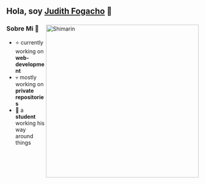 ## Hola, soy [Judith Fogacho](https://github.com/JudithFogacho) 👋

<div>
  <img align="right" width="400" alt="Shimarin" src="https://i.imgur.com/eDGidzd.png"/>
  <div width="50">
    <h3> Sobre Mi 👾 </h3>
  </div>
  
- ⭐ currently working on **web-development**
- 💀 mostly working on **private repositories**
- 👾 a **student** working his way around things
</div>
